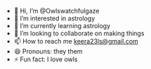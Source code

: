- 👋 Hi, I’m @Owlswatchfulgaze
- 👀 I’m interested in astrology 
- 🌱 I’m currently learning astrology 
- 💞️ I’m looking to collaborate on making things
- 📫 How to reach me keera23ls@gmail.com 
- 😄 Pronouns: they them
- ⚡ Fun fact: I love owls

<!---
Owlswatchfulgaze/Owlswatchfulgaze is a ✨ special ✨ repository because its `README.md` (this file) appears on your GitHub profile.
You can click the Preview link to take a look at your changes.
--->
